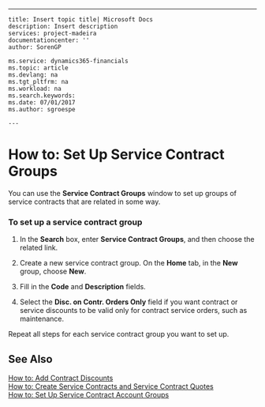 ---
    title: Insert topic title| Microsoft Docs
    description: Insert description
    services: project-madeira
    documentationcenter: ''
    author: SorenGP

    ms.service: dynamics365-financials
    ms.topic: article
    ms.devlang: na
    ms.tgt_pltfrm: na
    ms.workload: na
    ms.search.keywords:
    ms.date: 07/01/2017
    ms.author: sgroespe

    ---
# How to: Set Up Service Contract Groups
You can use the **Service Contract Groups** window to set up groups of service contracts that are related in some way.  
  
### To set up a service contract group  
  
1.  In the **Search** box, enter **Service Contract Groups**, and then choose the related link.  
  
2.  Create a new service contract group. On the **Home** tab, in the **New** group, choose **New**.  
  
3.  Fill in the **Code** and **Description** fields.  
  
4.  Select the **Disc. on Contr. Orders Only** field if you want contract or service discounts to be valid only for contract service orders, such as maintenance.  
  
 Repeat all steps for each service contract group you want to set up.  
  
## See Also  
 [How to: Add Contract Discounts](../how-to-add-contract-discounts.md)   
 [How to: Create Service Contracts and Service Contract Quotes](../how-to-create-service-contracts-and-service-contract-quotes.md)   
 [How to: Set Up Service Contract Account Groups](../how-to-set-up-service-contract-account-groups.md)